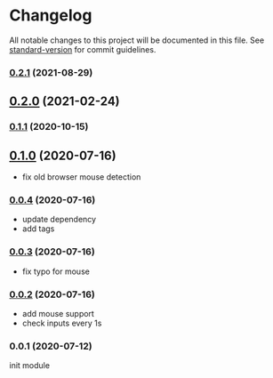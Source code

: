 # Changelog

All notable changes to this project will be documented in this file. See [standard-version](https://github.com/conventional-changelog/standard-version) for commit guidelines.

### [0.2.1](https://github.com/xtoolkit/nuxtjs-device/compare/v0.2.0...v0.2.1) (2021-08-29)

## [0.2.0](https://github.com/xtoolkit/nuxtjs-device/compare/v0.1.1...v0.2.0) (2021-02-24)

### [0.1.1](https://github.com/xtoolkit/nuxtjs-device/compare/v0.1.0...v0.1.1) (2020-10-15)

## [0.1.0](https://github.com/xtoolkit/nuxtjs-device/compare/v0.0.4...v0.1.0) (2020-07-16)

- fix old browser mouse detection

### [0.0.4](https://github.com/xtoolkit/nuxtjs-device/compare/v0.0.3...v0.0.4) (2020-07-16)

- update dependency
- add tags

### [0.0.3](https://github.com/xtoolkit/nuxtjs-device/compare/v0.0.2...v0.0.3) (2020-07-16)

- fix typo for mouse

### [0.0.2](https://github.com/xtoolkit/nuxtjs-device/compare/v0.0.1...v0.0.2) (2020-07-16)

- add mouse support
- check inputs every 1s

### 0.0.1 (2020-07-12)

init module
